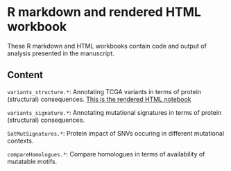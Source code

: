 # R markdown and rendered HTML workbook

These R markdown and HTML workbooks contain code and output of analysis presented in the manuscript.

## Content

`variants_structure.*`: Annotating TCGA variants in terms of protein (structural) consequences. [This is the rendered HTML notebook](https://htmlpreview.github.io/?) 

`variants_signature.*`: Annotating mutational signatures in terms of protein (structural) consequences. 

`SatMutSignatures.*`: Protein impact of SNVs occuring in different mutational contexts.

`compareHomologues.*`: Compare homologues in terms of availability of mutatable motifs.
